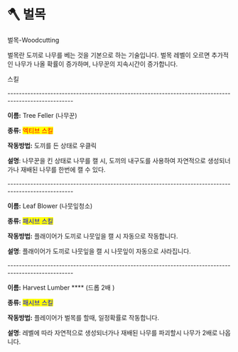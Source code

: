 # 🪓 벌목

벌목-Woodcutting



벌목란 도끼로 나무를 베는 것을 기본으로 하는 기술입니다. 벌목 레벨이 오르면 추가적인 나무가 나올 확률이 증가하며, 나무꾼의 지속시간이 증가합니다.



스킬

\-----------------------------------------------------------------------------------------------------

**이름:** Tree Feller (나무꾼)

**종류:** <mark style="color:red;">엑티브 스킬</mark>

**작동방법:** 도끼를 든 상태로 우클릭

**설명**: 나무꾼을 킨 상태로 나무를 캘 시, 도끼의 내구도를 사용하여 자연적으로 생성되너가나 재배된 나무를 한번에 캘 수 있다.

\-----------------------------------------------------------------------------------------------------

**이름:** Leaf Blower (나뭇잎청소)

**종류:** <mark style="color:blue;">패시브 스킬</mark>

**작동방법:** 플래이어가 도끼로 나뭇잎을 캘 시 자동으로 작동합니다.

**설명**: 플래이어가 도끼로 나뭇잎을 캘 시 나뭇잎이 자동으로 사라집니다.

\-----------------------------------------------------------------------------------------------------

**이름:** Harvest Lumber **** (드롭 2배 )

**종류:** <mark style="color:blue;">패시브 스킬</mark>

**작동방법:** 플레이어가 벌목를 할때, 일정확률로 작동합니다.

**설명**: 레벨에 따라 자연적으로 생성되너가나 재배된 나무를 파괴할시 나무가 2배로 나옵니다.
